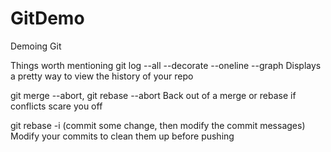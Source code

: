 # GitDemo
Demoing Git

Things worth mentioning
git log --all --decorate --oneline --graph
Displays a pretty way to view the history of your repo

git merge --abort, git rebase --abort
Back out of a merge or rebase if conflicts scare you off

git rebase -i (commit some change, then modify the commit messages)
Modify your commits to clean them up before pushing
